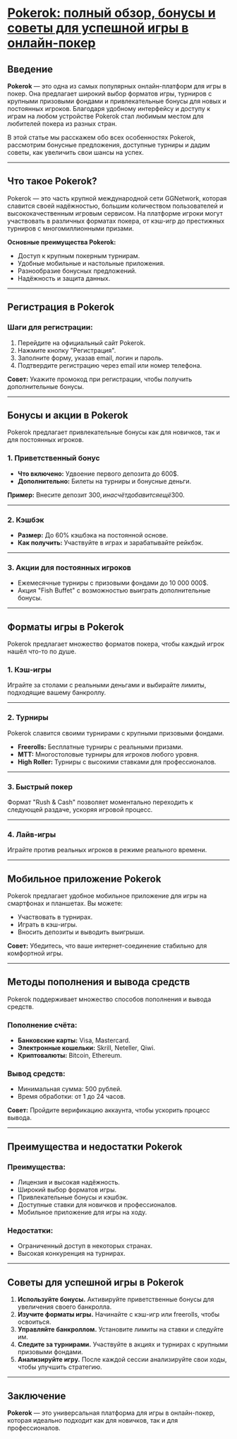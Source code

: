 # [Pokerok: полный обзор, бонусы и советы для успешной игры в онлайн-покер](https://click.ggpartners.com/?serial=592\&creative_id=153\&anid=polzovat_publish)

## Введение

**Pokerok** — это одна из самых популярных онлайн-платформ для игры в покер. Она предлагает широкий выбор форматов игры, турниров с крупными призовыми фондами и привлекательные бонусы для новых и постоянных игроков. Благодаря удобному интерфейсу и доступу к играм на любом устройстве Pokerok стал любимым местом для любителей покера из разных стран.

В этой статье мы расскажем обо всех особенностях Pokerok, рассмотрим бонусные предложения, доступные турниры и дадим советы, как увеличить свои шансы на успех.

***

## Что такое Pokerok?

Pokerok — это часть крупной международной сети GGNetwork, которая славится своей надёжностью, большим количеством пользователей и высококачественным игровым сервисом. На платформе игроки могут участвовать в различных форматах покера, от кэш-игр до престижных турниров с многомиллионными призами.

**Основные преимущества Pokerok:**

* Доступ к крупным покерным турнирам.
* Удобные мобильные и настольные приложения.
* Разнообразие бонусных предложений.
* Надёжность и защита данных.

***

## Регистрация в Pokerok

### Шаги для регистрации:

1. Перейдите на официальный сайт Pokerok.
2. Нажмите кнопку "Регистрация".
3. Заполните форму, указав email, логин и пароль.
4. Подтвердите регистрацию через email или номер телефона.

**Совет:** Укажите промокод при регистрации, чтобы получить дополнительные бонусы.

***

## Бонусы и акции в Pokerok

Pokerok предлагает привлекательные бонусы как для новичков, так и для постоянных игроков.

### 1. Приветственный бонус

* **Что включено:** Удвоение первого депозита до 600$.
* **Дополнительно:** Билеты на турниры и бонусные деньги.

**Пример:** Внесите депозит 300$, и на счёт добавится ещё 300$.

***

### 2. Кэшбэк

* **Размер:** До 60% кэшбэка на постоянной основе.
* **Как получить:** Участвуйте в играх и зарабатывайте рейкбэк.

***

### 3. Акции для постоянных игроков

* Ежемесячные турниры с призовыми фондами до 10 000 000$.
* Акция "Fish Buffet" с возможностью выиграть дополнительные бонусы.

***

## Форматы игры в Pokerok

Pokerok предлагает множество форматов покера, чтобы каждый игрок нашёл что-то по душе.

### 1. Кэш-игры

Играйте за столами с реальными деньгами и выбирайте лимиты, подходящие вашему банкроллу.

***

### 2. Турниры

Pokerok славится своими турнирами с крупными призовыми фондами.

* **Freerolls:** Бесплатные турниры с реальными призами.
* **МТТ:** Многостоловые турниры для игроков любого уровня.
* **High Roller:** Турниры с высокими ставками для профессионалов.

***

### 3. Быстрый покер

Формат "Rush & Cash" позволяет моментально переходить к следующей раздаче, ускоряя игровой процесс.

***

### 4. Лайв-игры

Играйте против реальных игроков в режиме реального времени.

***

## Мобильное приложение Pokerok

Pokerok предлагает удобное мобильное приложение для игры на смартфонах и планшетах. Вы можете:

* Участвовать в турнирах.
* Играть в кэш-игры.
* Вносить депозиты и выводить выигрыши.

**Совет:** Убедитесь, что ваше интернет-соединение стабильно для комфортной игры.

***

## Методы пополнения и вывода средств

Pokerok поддерживает множество способов пополнения и вывода средств.

### Пополнение счёта:

* **Банковские карты:** Visa, Mastercard.
* **Электронные кошельки:** Skrill, Neteller, Qiwi.
* **Криптовалюты:** Bitcoin, Ethereum.

### Вывод средств:

* Минимальная сумма: 500 рублей.
* Время обработки: от 1 до 24 часов.

**Совет:** Пройдите верификацию аккаунта, чтобы ускорить процесс вывода.

***

## Преимущества и недостатки Pokerok

### Преимущества:

* Лицензия и высокая надёжность.
* Широкий выбор форматов игры.
* Привлекательные бонусы и кэшбэк.
* Доступные ставки для новичков и профессионалов.
* Мобильное приложение для игры на ходу.

### Недостатки:

* Ограниченный доступ в некоторых странах.
* Высокая конкуренция на турнирах.

***

## Советы для успешной игры в Pokerok

1. **Используйте бонусы.** Активируйте приветственные бонусы для увеличения своего банкролла.
2. **Изучите форматы игры.** Начинайте с кэш-игр или freerolls, чтобы освоиться.
3. **Управляйте банкроллом.** Установите лимиты на ставки и следуйте им.
4. **Следите за турнирами.** Участвуйте в акциях и турнирах с крупными призовыми фондами.
5. **Анализируйте игру.** После каждой сессии анализируйте свои ходы, чтобы улучшить стратегию.

***

## Заключение

**Pokerok** — это универсальная платформа для игры в онлайн-покер, которая идеально подходит как для новичков, так и для профессионалов.
